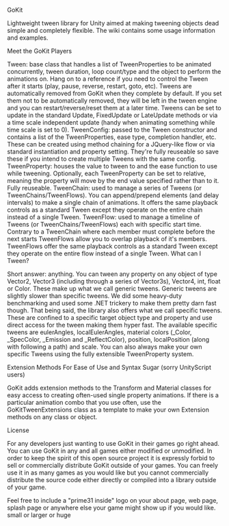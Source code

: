 GoKit

Lightweight tween library for Unity aimed at making tweening objects dead simple and completely flexible. The wiki contains some usage information and examples.

Meet the GoKit Players

Tween: base class that handles a list of TweenProperties to be animated concurrently, tween duration, loop count/type and the object to perform the animations on. Hang on to a reference if you need to control the Tween after it starts (play, pause, reverse, restart, goto, etc). Tweens are automatically removed from GoKit when they complete by default. If you set them not to be automatically removed, they will be left in the tween engine and you can restart/reverse/reset them at a later time. Tweens can be set to update in the standard Update, FixedUpdate or LateUpdate methods or via a time scale independent update (handy when animating something while time scale is set to 0).
TweenConfig: passed to the Tween constructor and contains a list of the TweenProperties, ease type, completion handler, etc. These can be created using method chaining for a JQuery-like flow or via standard instantiation and property setting. They're fully reuseable so save these if you intend to create multiple Tweens with the same config.
TweenProperty: houses the value to tween to and the ease function to use while tweening. Optionally, each TweenProperty can be set to relative, meaning the property will move by the end value specified rather than to it. Fully reuseable.
TweenChain: used to manage a series of Tweens (or TweenChains/TweenFlows). You can append/prepend elements (and delay intervals) to make a single chain of animations. It offers the same playback controls as a standard Tween except they operate on the entire chain instead of a single Tween.
TweenFlow: used to manage a timeline of Tweens (or TweenChains/TweenFlows) each with specific start time. Contrary to a TweenChain where each member must complete before the next starts TweenFlows allow you to overlap playback of it's members. TweenFlows offer the same playback controls as a standard Tween except they operate on the entire flow instead of a single Tween.
What can I Tween?

Short answer: anything. You can tween any property on any object of type Vector2, Vector3 (including through a series of Vector3s), Vector4, int, float or Color. These make up what we call generic tweens. Generic tweens are slightly slower than specific tweens. We did some heavy-duty benchmarking and used some .NET trickery to make them pretty darn fast though. That being said, the library also offers what we call specific tweens. These are confined to a specific target object type and property and use direct access for the tween making them hyper fast. The available specific tweens are eulerAngles, localEulerAngles, material colors (_Color, _SpecColor, _Emission and _ReflectColor), position, localPosition (along with following a path) and scale. You can also always make your own specific Tweens using the fully extensible TweenProperty system.

Extension Methods For Ease of Use and Syntax Sugar (sorry UnityScript users)

GoKit adds extension methods to the Transform and Material classes for easy access to creating often-used single property animations. If there is a particular animation combo that you use often, use the GoKitTweenExtensions class as a template to make your own Extension methods on any class or object.

License

For any developers just wanting to use GoKit in their games go right ahead. You can use GoKit in any and all games either modified or unmodified. In order to keep the spirit of this open source project it is expressly forbid to sell or commercially distribute GoKit outside of your games. You can freely use it in as many games as you would like but you cannot commercially distribute the source code either directly or compiled into a library outside of your game.

Feel free to include a "prime31 inside" logo on your about page, web page, splash page or anywhere else your game might show up if you would like.
small or larger or huge
